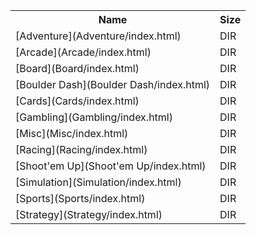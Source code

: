 <table>
<tr><th>Name</th><th>Size</th></tr>
<tr><td>
[Adventure](Adventure/index.html)
</td><td>DIR</td></tr>
<tr><td>
[Arcade](Arcade/index.html)
</td><td>DIR</td></tr>
<tr><td>
[Board](Board/index.html)
</td><td>DIR</td></tr>
<tr><td>
[Boulder Dash](Boulder Dash/index.html)
</td><td>DIR</td></tr>
<tr><td>
[Cards](Cards/index.html)
</td><td>DIR</td></tr>
<tr><td>
[Gambling](Gambling/index.html)
</td><td>DIR</td></tr>
<tr><td>
[Misc](Misc/index.html)
</td><td>DIR</td></tr>
<tr><td>
[Racing](Racing/index.html)
</td><td>DIR</td></tr>
<tr><td>
[Shoot'em Up](Shoot'em Up/index.html)
</td><td>DIR</td></tr>
<tr><td>
[Simulation](Simulation/index.html)
</td><td>DIR</td></tr>
<tr><td>
[Sports](Sports/index.html)
</td><td>DIR</td></tr>
<tr><td>
[Strategy](Strategy/index.html)
</td><td>DIR</td></tr>
</table>
